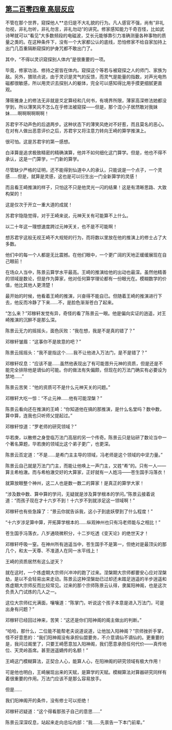 ## [第二百零四章 高层反应](https://www.xxbiquge.com/11_11207/8757819.html)


  不管在那个世界，窥探他人**总归是不大礼貌的行为。凡人感官不强，尚有“非礼勿视，非礼勿听，非礼勿言，非礼勿动”的讲究。修家感知能力千奇百怪，比如武诗琴就可以“看见”大多数频段的电磁波，艾长元能够靠引力准确测量各种事物的质量之类的。在这种条件下，没有一个大家都公认的底线，恐怕修家不给自家加持上出门几百重隔断窥探的护身咒都不敢出门了。

  其中，“不得以灵识窥探别人体内”是很重要的一项。

  毕竟，修家功法、修持之密皆在体内。窥探这个等若与被窥探之人的师门、家族为敌。另外，猥琐点说，由于灵识是灵气的反馈，而灵气是能量的指数，对声光电热磁都很敏感，所以用灵识去探别人的躯体，完全可以感知得比用手摸更细腻更直观。

  薄筱雅身上的修法无非就是爻定算经和几何书，有境界所限，薄家高深修法她都没学到，所以薄笑风不怎么在乎修法被窥探——但是，那个混小子居然敢对我妹妹……啊啊啊啊啊啊！

  苏君宇不动声色的后退两步。这种状态下的薄笑风绝对不好惹，而且莫名的恶心。在对有人做出恶意评价之后，苏君宇又将注意力转向王崎的算学推演上。

  很可怕。这是苏君宇的第一感想。

  白泽算是追求极致精密的精确演算，他并不如何细化这门算学。但是，他也不得不承认，这是一门算学，一门新的算学。

  尽管缺少严格的证明，还不能得到仙道中人的承认，只能说是一个点子，一个灵感……但是，就算是灵感，这也是可以衍生出一门全新算学的灵感！

  而且看王崎推演的样子，只怕这不只是他灵光一闪的结果！这是有清晰思路、大致构架的！

  这是仅次于开立一重大道的成就！

  苏君宇隐隐觉得，对于王崎来说，元神天关有可能算不上什么。

  以二十年这一理想速度跨过元神天关，也不是不可能啊！

  想苏君宇这般无视王崎不大规矩的行为，而将数以里放在他的推演上的修士占了大多数。

  他们中的每一个人都是无比震撼。在他们眼中，一个更广阔的天地正缓缓展现在自己眼前！

  在场众人当中，陈景云算学水平最高。王崎的推演给他的出动也最深。虽然他精善的领域是数论，但是作为算家，他对任何算学理论都有一份眼光在。模糊数学的价值，他比其他人更清楚！

  最开始的时候，他看着王崎的推演，兴奋得不能自已。但随着王崎的推演进行下去，他反而冷静了下来……不，是脸色渐渐苍白了起来。

  “怎么来？”邓稼轩发觉有异，奇怪的看了陈景云一眼。他是偏向实证的逍遥，对王崎推演的沉醉不是那么深。

  陈景云无力的摇摇头，面色灰败：“我在想，我是不是真的错了？”

  邓稼轩皱眉：“这事你不是故意的吧？”

  陈景云摇摇头：“我不是指这个……我不让他进入万法门，是不是错了？”

  邓稼轩叹息：“应该不是……虽然他表现出了有可能晋升元神的资质，但是还是不能完全排除他是谪仙的可能。你的做法有失偏颇，但现在的万法门确实有必要设为禁地……”

  陈景云苦笑：“他的资质可不是什么元神天关的问题。”

  邓稼轩大吃一惊：“不止元神……他有可能涅槃？”

  陈景云看向还在推演的王崎：“你知道他在搞的那推演，是什么名堂吗？数中数，算中算，连我也只听师父提起过。”

  邓稼轩惊道：“罗老师的研究领域？”

  华若庚，以散修之身登临万法门高层的另一个传奇。陈景云只是钻研了数论当中一个著名算题，华若庚的领域比这个弟子更广，也更深。

  陈景云否定道：“不是……是希门主主导的领域，冯老师是这个领域的中坚力量。”

  陈景云自己就是万法门门主，而能让他唤上一声门主，又姓“希”的。只有一人——算主希柏澈。而与希柏澈交好的大算家，正好就有一人姓冯——苍生国手冯落衣！

  就算放眼整个神州，这二人也是数一数二的算家！是真正的算学大家！

  “涉及数中数、算中算的学问，无疑就是涉及算学根本的学问。”陈景云接着说道：“而孩子现在才十六岁不到！十六岁不到就涉足这一领域啊！”

  邓稼轩也有些急躁了：“景云你就告诉我，这小子到底妖孽到了什么程度！”

  “十六岁涉足算中算，开拓算学根本的……纵观神州也只有冯老师能与之相比！”

  苍生国手冯落衣，八岁通晓微积分，十二岁吃透《变天论》的绝世天才！

  邓稼轩呼吸一窒。在神州所有逍遥当中，苍生国手不是第一，但绝对是最顶尖的那几个，和太一天尊、不准道人在同一水平线上！

  王崎的资质居然有这么逆天？

  就在这时，一个炼虚期大宗师兴冲冲的跑了过来。涅槃期大宗师都要安心应对涅槃劫，是以不会轻易出来走动。陈景云这种涅槃劫已过却还未踏足逍遥的半步逍遥和炼虚期大宗师反而比较常见。过来的那个宗师陈景云认得，隶属阳神阁，也是这次负责入门试炼的几人之一。

  这位大宗师红光满面，嚷嚷道：“陈掌门，听说这个孩子本意是进入万法门，可是出身有问题？”

  邓稼轩已经回过神来，苦笑：“这还是你们阳神阁的阁主做出的判断。”

  “哈哈，那什么，二位能不能帮老夫说道说道，让他加入阳神阁？”宗师挫折手掌，怪不好意思的：“我们阳神阁没有承担仙盟要务，不介意谪仙不谪仙的。更重要的是，我问过阁里了，只要王崎愿意加入阳神阁，我们愿意承担任何代价——真传地位、天灵岭首席。甚至逍遥嫡传的名额！”

  王崎这门模糊算法，正契合人心，能算人心，在阳神阁的研究领域有极大作用！

  可是他也明白，王崎展现出来的天赋，是算学的天赋。模糊算法对算器研究同样有着很重要的作用。万法门应该不是那么容易放手。

  但是……

  我们阳神阁开的条件，没有修士可以拒绝！

  邓稼轩迟疑道：“这个得看那孩子自己的意思……”

  陈景云深深叹息，站起来走向总坛内部：“我……先禀告一下本门前辈。”
